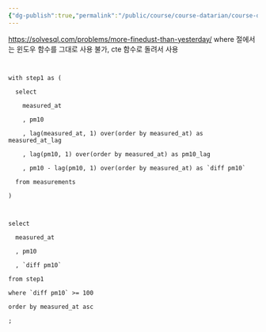 ```yaml
---
{"dg-publish":true,"permalink":"/public/course/course-datarian/course-datarian//","created":"2025-08-26T14:48:00.847+09:00","updated":"2025-08-29T16:08:45.830+09:00"}
---
```



https://solvesql.com/problems/more-finedust-than-yesterday/
where 절에서는 윈도우 함수를 그대로 사용 불가, cte 함수로 돌려서 사용


```mysql
  

with step1 as (

  select

    measured_at

    , pm10

    , lag(measured_at, 1) over(order by measured_at) as measured_at_lag

    , lag(pm10, 1) over(order by measured_at) as pm10_lag

    , pm10 - lag(pm10, 1) over(order by measured_at) as `diff pm10`

  from measurements

)

  

select

  measured_at

  , pm10

  , `diff pm10`

from step1

where `diff pm10` >= 100

order by measured_at asc

;
```